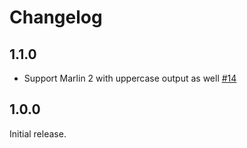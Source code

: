 # Changelog

## 1.1.0

* Support Marlin 2 with uppercase output as well [#14](https://github.com/Xennis/OctoPrint-RestoreLevelingAfterG28/pull/14)

## 1.0.0

Initial release.
